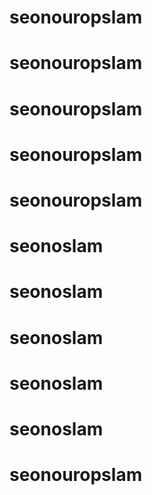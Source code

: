 # seonouropslam
# seonouropslam
# seonouropslam
# seonouropslam
# seonouropslam
# seonoslam
# seonoslam
# seonoslam
# seonoslam
# seonoslam
# seonouropslam
